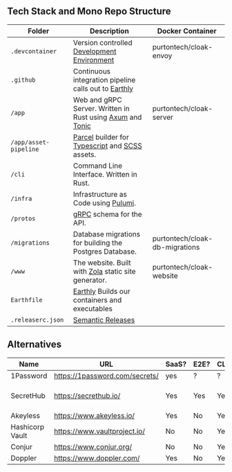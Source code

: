 ## Tech Stack and Mono Repo Structure

| Folder | Description | Docker Container |
| ---- | ---- | ---- | 
| `.devcontainer` | Version controlled [Development Environment](https://code.visualstudio.com/docs/remote/containers)|purtontech/cloak-envoy|
| `.github` | Continuous integration pipeline calls out to [Earthly](https://earthly.dev)||
| `/app` | Web and gRPC Server. Written in Rust using [Axum](https://github.com/tokio-rs/axumtomni) and [Tonic](https://github.com/hyperium/tonic)|purtontech/cloak-server|
| `/app/asset-pipeline` | [Parcel](https://parceljs.org/) builder for [Typescript](https://www.typescriptlang.org/) and [SCSS](https://sass-lang.com/) assets.||
| `/cli` | Command Line Interface. Written in Rust.||
| `/infra` | Infrastructure as Code using [Pulumi](https://www.pulumi.com/).||
| `/protos` | [gRPC](https://grpc.io/) schema for the API.||
| `/migrations` | Database migrations for building the Postgres Database.|purtontech/cloak-db-migrations|
| `/www` | The website. Built with [Zola](https://www.getzola.org) static site generator.|purtontech/cloak-website|
| `Earthfile` |[Earthly](https://earthly.dev) Builds our containers and executables||
| `.releaserc.json`|[Semantic Releases](https://github.com/semantic-release/semantic-release)||

## Alternatives

| Name  | URL | SaaS? | E2E?| CLI? | Notes |
| ---- | ---- | ---- | ---- | ---- | --- |
| 1Password  | https://1password.com/secrets/  | yes | ? | ? | |
| SecretHub  | https://secrethub.io/ | Yes | Yes | Yes | Now part of 1Password | 
| Akeyless  | https://www.akeyless.io/ | Yes | No | Yes |  | 
| Hashicorp Vault  | https://www.vaultproject.io/ | No | No | Yes | Lots of Features | 
| Conjur  | https://www.conjur.org/ | No | No | Yes |  | 
| Doppler  | https://www.doppler.com/ | Yes | No | Yes |  | 

